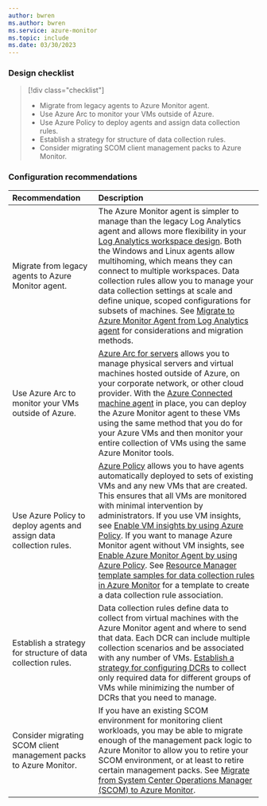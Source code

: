 ```yaml
---
author: bwren
ms.author: bwren
ms.service: azure-monitor
ms.topic: include
ms.date: 03/30/2023
---
```


### Design checklist

> [!div class="checklist"]
> - Migrate from legacy agents to Azure Monitor agent.
> - Use Azure Arc to monitor your VMs outside of Azure.
> - Use Azure Policy to deploy agents and assign data collection rules.
> - Establish a strategy for structure of data collection rules.
> - Consider migrating SCOM client management packs to Azure Monitor.


### Configuration recommendations

| Recommendation | Description |
|:---|:---|
| Migrate from legacy agents to Azure Monitor agent. | The Azure Monitor agent is simpler to manage than the legacy Log Analytics agent and allows more flexibility in your [Log Analytics workspace design](). Both the Windows and Linux agents allow multihoming, which means they can connect to multiple workspaces. Data collection rules allow you to manage your data collection settings at scale and define unique, scoped configurations for subsets of machines. See [Migrate to Azure Monitor Agent from Log Analytics agent](../agents/azure-monitor-agent-migration.md) for considerations and migration methods. | 
| Use Azure Arc to monitor your VMs outside of Azure. | [Azure Arc for servers](../../azure-arc/servers/overview.md) allows you to manage physical servers and virtual machines hosted outside of Azure, on your corporate network, or other cloud provider. With the [Azure Connected machine agent](../../azure-arc/servers/agent-overview.md) in place, you can deploy the Azure Monitor agent to these VMs using the same method that you do for your Azure VMs and then monitor your entire collection of VMs using the same Azure Monitor tools. |
| Use Azure Policy to deploy agents and assign data collection rules. | [Azure Policy](../../governance/policy/overview.md) allows you to have agents automatically deployed to sets of existing VMs and any new VMs that are created. This ensures that all VMs are monitored with minimal intervention by administrators. If you use VM insights, see [Enable VM insights by using Azure Policy](../vm/vminsights-enable-policy.md). If you want to manage Azure Monitor agent without VM insights, see [Enable Azure Monitor Agent by using Azure Policy](../agents/azure-monitor-agent-manage.md#use-azure-policy). See [Resource Manager template samples for data collection rules in Azure Monitor](../agents/resource-manager-data-collection-rules.md) for a template to create a data collection rule association. |
| Establish a strategy for structure of data collection rules. | Data collection rules define data to collect from virtual machines with the Azure Monitor agent and where to send that data. Each DCR can include multiple collection scenarios and be associated with any number of VMs. [Establish a strategy for configuring DCRs](../essentials/data-collection-rule-best-practices.md) to collect only required data for different groups of VMs while minimizing the number of DCRs that you need to manage. |
| Consider migrating SCOM client management packs to Azure Monitor. | If you have an existing SCOM environment for monitoring client workloads, you may be able to migrate enough of the management pack logic to Azure Monitor to allow you to retire your SCOM environment, or at least to retire certain management packs. See [Migrate from System Center Operations Manager (SCOM) to Azure Monitor](../vm/monitor-virtual-machine-management-packs.md#migrate-management-pack-logic-for-vm-workloads). |

